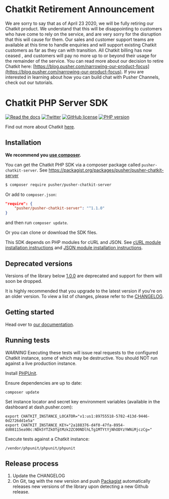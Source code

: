# Chatkit Retirement Announcement
We are sorry to say that as of April 23 2020, we will be fully retiring our
Chatkit product. We understand that this will be disappointing to customers who
have come to rely on the service, and are very sorry for the disruption that
this will cause for them. Our sales and customer support teams are available at
this time to handle enquiries and will support existing Chatkit customers as
far as they can with transition. All Chatkit billing has now ceased , and
customers will pay no more up to or beyond their usage for the remainder of the
service. You can read more about our decision to retire Chatkit here:
[https://blog.pusher.com/narrowing-our-product-focus](https://blog.pusher.com/narrowing-our-product-focus).
If you are interested in learning about how you can build chat with Pusher
Channels, check out our tutorials.

# Chatkit PHP Server SDK

[![Read the docs](https://img.shields.io/badge/read_the-docs-92A8D1.svg)](https://docs.pusher.com/chatkit/reference/server-php)
[![Twitter](https://img.shields.io/badge/twitter-@Pusher-blue.svg?style=flat)](http://twitter.com/Pusher)
[![GitHub license](https://img.shields.io/badge/license-MIT-lightgrey.svg)](https://github.com/pusher/chatkit-server-php/blob/master/LICENSE.md)
[![PHP version](https://badge.fury.io/ph/pusher%2Fpusher-chatkit-server.svg)](https://badge.fury.io/ph/pusher%2Fpusher-chatkit-server)

Find out more about Chatkit [here](https://pusher.com/chatkit).

## Installation

**We recommend you [use composer](http://getcomposer.org/).**

You can get the Chatkit PHP SDK via a composer package called `pusher-chatkit-server`. See <https://packagist.org/packages/pusher/pusher-chatkit-server>

```bash
$ composer require pusher/pusher-chatkit-server
```

Or add to `composer.json`:

```json
"require": {
    "pusher/pusher-chatkit-server": "^1.1.0"
}
```

and then run `composer update`.

Or you can clone or download the SDK files.

This SDK depends on PHP modules for cURL and JSON. See [cURL module installation instructions](http://php.net/manual/en/curl.installation.php) and [JSON module installation instructions](http://php.net/manual/en/json.installation.php).

## Deprecated versions

 Versions of the library below
 [1.0.0](https://github.com/pusher/chatkit-server-php/releases/tag/1.0.0) are
 deprecated and support for them will soon be dropped.

 It is highly recommended that you upgrade to the latest version if you're on
 an older version. To view a list of changes, please refer to the
 [CHANGELOG](CHANGELOG.md).

## Getting started

Head over to [our documentation](https://docs.pusher.com/chatkit/reference/server-php).

## Running tests

*WARNING* Executing these tests will issue real requests to the configured Chatkit instance, some of which may be destructive. You should NOT run against a live production instance.

Install [PHPUnit](https://phpunit.de/).

Ensure dependencies are up to date:
```
composer update
```

Set instance locator and secret key environment variables (available in the dashboard at dash.pusher.com):
```
export CHATKIT_INSTANCE_LOCATOR="v1:us1:89755518-5782-413d-9446-0d2726dd1e5a"
export CHATKIT_INSTANCE_KEY="2a188376-d4f0-47fa-8954-dd08115ea98c:NDk5YTZkOTgtMzk2ZC00NDlhLTg1MTYtYjNhODYzYWNiMjczCg="
```

Execute tests against a Chatkit instance:
```
/vendor/phpunit/phpunit/phpunit
```
## Release process
1. Update the CHANGELOG
2. On Git, tag with the new version and push
[Packagist](https://packagist.org/packages/pusher/pusher-chatkit-server) automatically releases new versions of the library upon detecting a new Github release.
